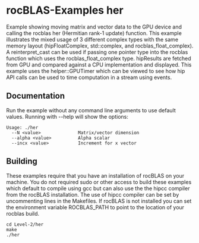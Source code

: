 # rocBLAS-Examples her
Example showing moving matrix and vector data to the GPU device and calling the rocblas her (Hermitian rank-1 update) function. This example illustrates the mixed usage of 3 different complex types with the same memory layout (hipFloatComplex, std::complex<float>, and rocblas_float_complex).  A reinterpret_cast can be used if passing one pointer type into the rocblas function which uses the rocblas_float_complex type.  hipResults are fetched from GPU and compared against a CPU implementation and displayed.  This example uses the helper::GPUTimer which can be viewed to see how hip API calls can be used to time computation in a stream using events.

## Documentation
Run the example without any command line arguments to use default values.
Running with --help will show the options:

    Usage: ./her
      --N <value>              Matrix/vector dimension
      --alpha <value>          Alpha scalar
      --incx <value>           Increment for x vector

## Building
These examples require that you have an installation of rocBLAS on your machine.  You do not required sudo or other access to build these examples which default to compile using gcc but can also use the the hipcc compiler from the rocBLAS installation.   The use of hipcc compiler can be set by uncommenting lines in the Makefiles.  If rocBLAS is not installed you can set the environment variable ROCBLAS_PATH to point to the location of your rocblas build.

    cd Level-2/her 
    make
    ./her
 

